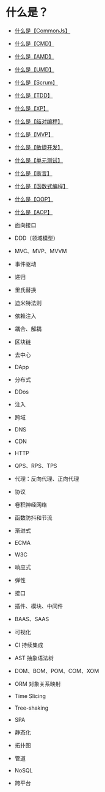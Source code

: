 # 什么是？

* [什么是【CommonJs】](./src/glossary/commonjs.md)
* [什么是【CMD】](./src/glossary/cmd.md)
* [什么是【AMD】](./src/glossary/amd.md)
* [什么是【UMD】](./src/glossary/umd.md)

* [什么是【Scrum】](./src/glossary/scrum.md)
* [什么是【TDD】](./src/glossary/tdd.md)
* [什么是【XP】](./src/glossary/xp.md)
* [什么是【结对编程】](./src/glossary/pair-programming.md)
* [什么是【MVP】](./src/glossary/mvp.md)
* [什么是【敏捷开发】](./src/glossary/agile-development.md)
* [什么是【单元测试】](./src/glossary/unit-test.md)
* [什么是【断言】](./src/glossary/assert.md)

* [什么是【函数式编程】](./src/glossary/functional-programming.md)
* [什么是【OOP】](./src/glossary/oop.md)
* [什么是【AOP】](./src/glossary/aop.md)
* 面向接口
* DDD（领域模型）
* MVC、MVP、MVVM
* 事件驱动

* 递归
* 里氏替换
* 迪米特法则
* 依赖注入
* 耦合、解耦

* 区块链
* 去中心
* DApp
* 分布式

* DDos
* 注入
* 跨域
* DNS
* CDN
* HTTP
* QPS、RPS、TPS
* 代理：反向代理、正向代理
* 协议

* 卷积神经网络
* 函数防抖和节流
* 渐进式
* ECMA
* W3C
* 响应式
* 弹性
* 接口
* 插件、模块、中间件
* BAAS、SAAS
* 可视化
* CI 持续集成 
* AST 抽象语法树
* DOM、BOM、POM、COM、XOM
* ORM 对象关系映射
* Time Slicing
* Tree-shaking
* SPA
* 静态化
* 拓扑图
* 管道
* NoSQL
* 跨平台
